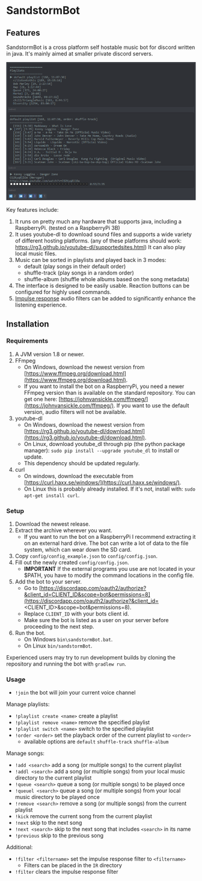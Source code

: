 # SandstormBot

## Features

SandstormBot is a cross platform self hostable music bot for discord written in java. It's mainly aimed at smaller private discord servers.

![player image](docs/player.png)

Key features include:
1. It runs on pretty much any hardware that supports java, including a RaspberryPi. (tested on a RaspberryPi 3B)
2. It uses youtube-dl to download sound files and supports a wide variety of different hosting platforms. (any of these platforms should work: https://rg3.github.io/youtube-dl/supportedsites.html) It can also play local music files.
3. Music can be sorted in playlists and played back in 3 modes:
	* default (play songs in their default order)
	* shuffle-track (play songs in a random order)
	* shuffle-album (shuffle whole albums based on the song metadata)
4. The interface is designed to be easily usable. Reaction buttons can be configured for highly used commands.
5. [Impulse response](en.wikipedia.org/wiki/Impulse_response) audio filters can be added to significantly enhance the listening experience.

## Installation
### Requirements
1. A JVM version 1.8 or newer.
2. FFmpeg
	* On Windows, download the newest version from [https://www.ffmpeg.org/download.html](https://www.ffmpeg.org/download.html).
	* If you want to install the bot on a RaspberryPi, you need a newer FFmpeg version than is available on the standard repository.
	You can get one here: [https://johnvansickle.com/ffmpeg/](https://johnvansickle.com/ffmpeg/). If you want to use the default version, audio filters will not be available.
3. youtube-dl
	* On Windows, download the newest version from [https://rg3.github.io/youtube-dl/download.html](https://rg3.github.io/youtube-dl/download.html).
	* On Linux, download youtube_dl through pip (the python package manager): `sudo pip install --upgrade youtube_dl` to install or update.
	* This dependency should be updated regularly.
4. curl
	* On windows, download the executable from [https://curl.haxx.se/windows/](https://curl.haxx.se/windows/).
	* On Linux this is probably already installed. If it's not, install with: `sudo apt-get install curl`.

### Setup
1. Download the newest release.
2. Extract the archive wherever you want.
	* If you want to run the bot on a RaspberryPi I recommend extracting it on an external hard drive. The bot can write a lot of data to the file system, which can wear down the SD card.
3. Copy `config/config_example.json` to `config/config.json`.
4. Fill out the newly created `config/config.json`.
	* **IMPORTANT** If the external programs you use are not located in your $PATH, you have to modify the command locations in the config file.
5. Add the bot to your server.
	* Go to [https://discordapp.com/oauth2/authorize?&client_id=CLIENT_ID&scope=bot&permissions=8](https://discordapp.com/oauth2/authorize?&client_id=<CLIENT_ID>&scope=bot&permissions=8).
	* Replace `CLIENT_ID` with your bots client id.
	* Make sure the bot is listed as a user on your server before proceeding to the next step.
6. Run the bot.
	* On Windows `bin\sandstormBot.bat`.
	* On Linux `bin/sandstormBot`.

Experienced users may try to run development builds by cloning the repository and running the bot with `gradlew run`.

### Usage
 - `!join` the bot will join your current voice channel

Manage playlists:
 - `!playlist create <name>` create a playlist
 - `!playlist remove <name>` remove the specified playlist
 - `!playlist switch <name>` switch to the specified playlist
 - `!order <order>` set the playback order of the current playlist to `<order>`
 	* available options are `default` `shuffle-track` `shuffle-album`

Manage songs:
 - `!add <search>` add a song (or multiple songs) to the current playlist
 - `!addl <search>` add a song (or multiple songs) from your local music directory to the current playlist
 - `!queue <search>` queue a song (or multiple songs) to be played once
 - `!queuel <search>` queue a song (or multiple songs) from your local music directory to be played once
 - `!remove <search>` remove a song (or multiple songs) from the current playlist
 - `!kick` remove the current song from the current playlist
 - `!next` skip to the next song
 - `!next <search>` skip to the next song that includes `<search>` in its name
 - `!previous` skip to the previous song

Additional:
 - `!filter <filtername>` set the impulse response filter to `<filtername>`
 	* Filters can be placed in the `IR` directory
 - `!filter` clears the impulse response filter
